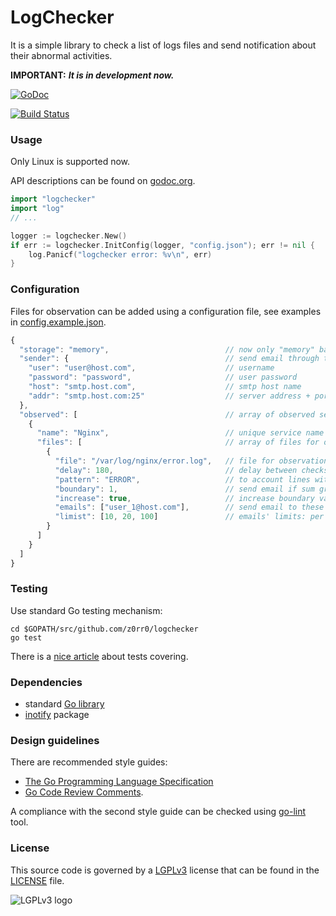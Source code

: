 # LogChecker

It is a simple library to check a list of logs files and send notification about their abnormal activities.

**IMPORTANT:** _**It is in development now.**_

[![GoDoc](https://godoc.org/github.com/z0rr0/logchecker?status.svg)](https://godoc.org/github.com/z0rr0/logchecker)

[![Build Status](https://travis-ci.org/z0rr0/logchecker.svg?branch=master)](https://travis-ci.org/z0rr0/logchecker)

### Usage

Only Linux is supported now.

API descriptions can be found on [godoc.org](http://godoc.org/github.com/z0rr0/logchecker).

```go
import "logchecker"
import "log"
// ...

logger := logchecker.New()
if err := logchecker.InitConfig(logger, "config.json"); err != nil {
    log.Panicf("logchecker error: %v\n", err)
}
```


### Configuration

Files for observation can be added using a configuration file, see examples in [config.example.json](https://github.com/z0rr0/logchecker/blob/master/config.example.json).

```javascript
{
  "storage": "memory",                          // now only "memory" backend is supported
  "sender": {                                   // send email through this smtp server
    "user": "user@host.com",                    // username
    "password": "password",                     // user password
    "host": "smtp.host.com",                    // smtp host name
    "addr": "smtp.host.com:25"                  // server address + port
  },
  "observed": [                                 // array of observed services
    {
      "name": "Nginx",                          // unique service name
      "files": [                                // array of files for observation
        {
          "file": "/var/log/nginx/error.log",   // file for observation
          "delay": 180,                         // delay between checks
          "pattern": "ERROR",                   // to account lines with the pattern
          "boundary": 1,                        // send email if sum greater than boundary value
          "increase": true,                     // increase boundary value as 2^n
          "emails": ["user_1@host.com"],        // send email to these users
          "limist": [10, 20, 100]               // emails' limits: per hour / day / week
        }
      ]
    }
  ]
}
```

### Testing

Use standard Go testing mechanism:

```shell
cd $GOPATH/src/github.com/z0rr0/logchecker
go test
```

There is a [nice article](http://blog.golang.org/cover) about tests covering.

### Dependencies

* standard [Go library](http://golang.org/pkg/)
* [inotify](https://godoc.org/golang.org/x/exp/inotify) package

### Design guidelines

There are recommended style guides:

* [The Go Programming Language Specification](https://golang.org/ref/spec)
* [Go Code Review Comments](https://github.com/golang/go/wiki/CodeReviewComments).

A compliance with the second style guide can be checked using [go-lint](http://go-lint.appspot.com/github.com/z0rr0/logchecker) tool.

### License

This source code is governed by a [LGPLv3](https://www.gnu.org/licenses/lgpl-3.0.txt) license that can be found in the [LICENSE](https://github.com/z0rr0/logchecker/blob/master/LICENSE) file.

<img src="https://www.gnu.org/graphics/lgplv3-147x51.png" title="LGPLv3 logo">
